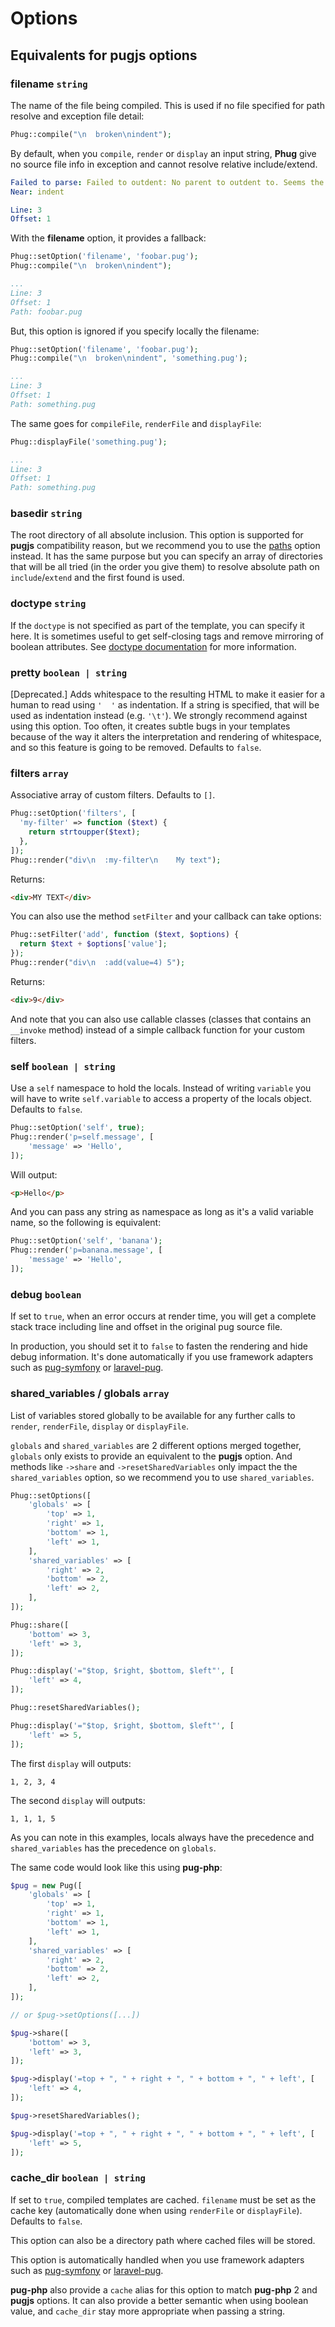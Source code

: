 # Options

## Equivalents for pugjs options

### filename `string`

The name of the file being compiled. This is used if no file specified for
path resolve and exception file detail:

```php
Phug::compile("\n  broken\nindent");
```

By default, when you `compile`, `render` or `display` an input string,
**Phug** give no source file info in exception and cannot resolve relative
include/extend.
```yaml
Failed to parse: Failed to outdent: No parent to outdent to. Seems the parser moved out too many levels.
Near: indent

Line: 3
Offset: 1 
```

With the **filename** option, it provides a fallback:

```php
Phug::setOption('filename', 'foobar.pug');
Phug::compile("\n  broken\nindent");
```
```yaml
...
Line: 3
Offset: 1
Path: foobar.pug
```

But, this option is ignored if you specify locally the filename:

```php
Phug::setOption('filename', 'foobar.pug');
Phug::compile("\n  broken\nindent", 'something.pug');
```
```yaml
...
Line: 3
Offset: 1
Path: something.pug 
```

The same goes for `compileFile`, `renderFile` and `displayFile`:

```php
Phug::displayFile('something.pug');
```
```yaml
...
Line: 3
Offset: 1
Path: something.pug 
```

### basedir `string`

The root directory of all absolute inclusion. This option is
supported for **pugjs** compatibility reason, but we recommend you
to use the [paths](#paths-array) option instead. It has the same
purpose but you can specify an array of directories that will
be all tried (in the order you give them) to resolve
absolute path on `include`/`extend` and the first found
is used.

### doctype `string`

If the `doctype` is not specified as part of the template, you
can specify it here. It is sometimes useful to get self-closing
tags and remove mirroring of boolean attributes. See
[doctype documentation](#doctype-option)
for more information.

### pretty `boolean | string`

[Deprecated.] Adds whitespace to the resulting HTML to make it
easier for a human to read using `'  '` as indentation. If a
string is specified, that will be used as indentation instead
(e.g. `'\t'`). We strongly recommend against using this option.
Too often, it creates subtle bugs in your templates because
of the way it alters the interpretation and rendering of
whitespace, and so this feature is going to be removed.
Defaults to `false`.

### filters `array`

Associative array of custom filters. Defaults to `[]`.
```php
Phug::setOption('filters', [
  'my-filter' => function ($text) {
    return strtoupper($text);
  },
]);
Phug::render("div\n  :my-filter\n    My text");
```
Returns:
```html
<div>MY TEXT</div>
```

You can also use the method `setFilter` and your callback
can take options:

```php
Phug::setFilter('add', function ($text, $options) {
  return $text + $options['value'];
});
Phug::render("div\n  :add(value=4) 5");
```
Returns:
```html
<div>9</div>
```

And note that you can also use callable classes (classes
that contains an `__invoke` method) instead of a simple
callback function for your custom filters.

### self `boolean | string`

Use a `self` namespace to hold the locals. Instead of
writing `variable` you will have to write
`self.variable` to access a property
of the locals object. Defaults to `false`.

```php
Phug::setOption('self', true);
Phug::render('p=self.message', [
    'message' => 'Hello',
]);
```
Will output:
```html
<p>Hello</p>
```

And you can pass any string as namespace as long as it's
a valid variable name, so the following is equivalent:
```php
Phug::setOption('self', 'banana');
Phug::render('p=banana.message', [
    'message' => 'Hello',
]);
```

### debug `boolean`

If set to `true`, when an error occurs at render time, you
will get a complete stack trace including line and offset
in the original pug source file.

In production, you should set it to `false` to fasten
the rendering and hide debug information. It's done
automatically if you use framework adapters such as
[pug-symfony](https://github.com/pug-php/pug-symfony) or
[laravel-pug](https://github.com/BKWLD/laravel-pug).

### shared_variables / globals `array`

List of variables stored globally to be available for
any further calls to `render`, `renderFile`, `display`
or `displayFile`.

`globals` and `shared_variables` are 2 different options
merged together, `globals` only exists to provide an
equivalent to the **pugjs** option. And methods like `->share`
and `->resetSharedVariables` only impact the the
`shared_variables` option, so we recommend you to use
`shared_variables`.

```php
Phug::setOptions([
    'globals' => [
        'top' => 1,
        'right' => 1,
        'bottom' => 1,
        'left' => 1,
    ],
    'shared_variables' => [
        'right' => 2,
        'bottom' => 2,
        'left' => 2,
    ],
]);

Phug::share([
    'bottom' => 3,
    'left' => 3,
]);

Phug::display('="$top, $right, $bottom, $left"', [
    'left' => 4,
]);

Phug::resetSharedVariables();

Phug::display('="$top, $right, $bottom, $left"', [
    'left' => 5,
]);
```

The first `display` will outputs:
```
1, 2, 3, 4
```

The second `display` will outputs:
```
1, 1, 1, 5
```

As you can note in this examples, locals always have the
precedence and `shared_variables` has the precedence
on `globals`.

The same code would look like this using **pug-php**:

```php
$pug = new Pug([
    'globals' => [
        'top' => 1,
        'right' => 1,
        'bottom' => 1,
        'left' => 1,
    ],
    'shared_variables' => [
        'right' => 2,
        'bottom' => 2,
        'left' => 2,
    ],
]);

// or $pug->setOptions([...])

$pug->share([
    'bottom' => 3,
    'left' => 3,
]);

$pug->display('=top + ", " + right + ", " + bottom + ", " + left', [
    'left' => 4,
]);

$pug->resetSharedVariables();

$pug->display('=top + ", " + right + ", " + bottom + ", " + left', [
    'left' => 5,
]);
```

### cache_dir `boolean | string`

If set to `true`, compiled templates are cached. `filename`
must be set as the cache key (automatically done when using
`renderFile` or `displayFile`). Defaults to `false`.

This option can also be a directory path where cached files
will be stored.

This option is automatically handled
when you use framework adapters such as
[pug-symfony](https://github.com/pug-php/pug-symfony) or
[laravel-pug](https://github.com/BKWLD/laravel-pug).

**pug-php** also provide a `cache` alias for this option
to match **pug-php** 2 and **pugjs** options. It can also
provide a better semantic when using boolean value, and
`cache_dir` stay more appropriate when passing a string.

